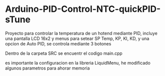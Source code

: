 # Arduino-PID-Control-NTC-quickPID-sTune

Proyecto para controlar la temperatura de un hotend mediante PID, incluye una pantalla LCD 16x2 y menus para setear SP Temp, KP, KI, KD, y una opcion de Auto PID, se controla mediante 3 botones 

Dentro de la carpeta SRC se encuentr el codigo main.cpp

es importante la configuracion en la libreria LiquidMenu, he modificado algunos parametros para ahorar memoria